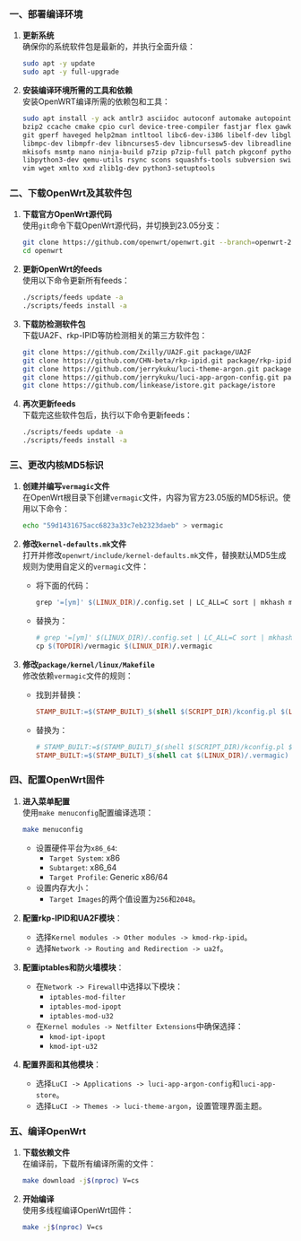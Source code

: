 

### 一、部署编译环境

1. **更新系统**  
   确保你的系统软件包是最新的，并执行全面升级：
   
   ```bash
   sudo apt -y update
   sudo apt -y full-upgrade
   ```

2. **安装编译环境所需的工具和依赖**  
   安装OpenWRT编译所需的依赖包和工具：
   
   ```bash
   sudo apt install -y ack antlr3 asciidoc autoconf automake autopoint binutils bison build-essential \
   bzip2 ccache cmake cpio curl device-tree-compiler fastjar flex gawk gettext gcc-multilib g++-multilib \
   git gperf haveged help2man intltool libc6-dev-i386 libelf-dev libglib2.0-dev libgmp3-dev libltdl-dev \
   libmpc-dev libmpfr-dev libncurses5-dev libncursesw5-dev libreadline-dev libssl-dev libtool lrzsz \
   mkisofs msmtp nano ninja-build p7zip p7zip-full patch pkgconf python3 python3-pyelftools \
   libpython3-dev qemu-utils rsync scons squashfs-tools subversion swig texinfo uglifyjs upx-ucl unzip \
   vim wget xmlto xxd zlib1g-dev python3-setuptools
   ```

### 二、下载OpenWrt及其软件包

1. **下载官方OpenWrt源代码**  
   使用`git`命令下载OpenWrt源代码，并切换到23.05分支：
   
   ```bash
   git clone https://github.com/openwrt/openwrt.git --branch=openwrt-23.05
   cd openwrt
   ```

2. **更新OpenWrt的feeds**  
   使用以下命令更新所有feeds：
   
   ```bash
   ./scripts/feeds update -a
   ./scripts/feeds install -a
   ```

3. **下载防检测软件包**  
   下载UA2F、rkp-IPID等防检测相关的第三方软件包：
   
   ```bash
   git clone https://github.com/Zxilly/UA2F.git package/UA2F
   git clone https://github.com/CHN-beta/rkp-ipid.git package/rkp-ipid
   git clone https://github.com/jerrykuku/luci-theme-argon.git package/luci-theme-argon
   git clone https://github.com/jerrykuku/luci-app-argon-config.git package/luci-app-argon-config
   git clone https://github.com/linkease/istore.git package/istore
   ```

4. **再次更新feeds**  
   下载完这些软件包后，执行以下命令更新feeds：
   
   ```bash
   ./scripts/feeds update -a
   ./scripts/feeds install -a
   ```

### 三、更改内核MD5标识

1. **创建并编写`vermagic`文件**  
   在OpenWrt根目录下创建`vermagic`文件，内容为官方23.05版的MD5标识。使用以下命令：
   
   ```bash
   echo "59d1431675acc6823a33c7eb2323daeb" > vermagic
   ```

2. **修改`kernel-defaults.mk`文件**  
   打开并修改`openwrt/include/kernel-defaults.mk`文件，替换默认MD5生成规则为使用自定义的`vermagic`文件：
   
   - 将下面的代码：
     
     ```makefile
     grep '=[ym]' $(LINUX_DIR)/.config.set | LC_ALL=C sort | mkhash md5 > $(LINUX_DIR)/.vermagic
     ```
   
   - 替换为：
     
     ```makefile
     # grep '=[ym]' $(LINUX_DIR)/.config.set | LC_ALL=C sort | mkhash md5 > $(LINUX_DIR)/.vermagic
     cp $(TOPDIR)/vermagic $(LINUX_DIR)/.vermagic
     ```

3. **修改`package/kernel/linux/Makefile`**  
   修改依赖`vermagic`文件的规则：
   
   - 找到并替换：
     
     ```makefile
     STAMP_BUILT:=$(STAMP_BUILT)_$(shell $(SCRIPT_DIR)/kconfig.pl $(LINUX_DIR)/.config | mkhash md5)
     ```
   
   - 替换为：
     
     ```makefile
     # STAMP_BUILT:=$(STAMP_BUILT)_$(shell $(SCRIPT_DIR)/kconfig.pl $(LINUX_DIR)/.config | mkhash md5)
     STAMP_BUILT:=$(STAMP_BUILT)_$(shell cat $(LINUX_DIR)/.vermagic)
     ```

### 四、配置OpenWrt固件

1. **进入菜单配置**  
   使用`make menuconfig`配置编译选项：
   
   ```bash
   make menuconfig
   ```
   
   - 设置硬件平台为`x86_64`:
     - `Target System`: x86
     - `Subtarget`: x86_64
     - `Target Profile`: Generic x86/64
   - 设置内存大小：
     - `Target Images`的两个值设置为`256`和`2048`。

2. **配置rkp-IPID和UA2F模块**：
   
   - 选择`Kernel modules -> Other modules -> kmod-rkp-ipid`。
   - 选择`Network -> Routing and Redirection -> ua2f`。

3. **配置iptables和防火墙模块**：
   
   - 在`Network -> Firewall`中选择以下模块：
     - `iptables-mod-filter`
     - `iptables-mod-ipopt`
     - `iptables-mod-u32`
   - 在`Kernel modules -> Netfilter Extensions`中确保选择：
     - `kmod-ipt-ipopt`
     - `kmod-ipt-u32`

4. **配置界面和其他模块**：
   
   - 选择`LuCI -> Applications -> luci-app-argon-config`和`luci-app-store`。
   - 选择`LuCI -> Themes -> luci-theme-argon`，设置管理界面主题。

### 五、编译OpenWrt

1. **下载依赖文件**  
   在编译前，下载所有编译所需的文件：
   
   ```bash
   make download -j$(nproc) V=cs
   ```

2. **开始编译**  
   使用多线程编译OpenWrt固件：
   
   ```bash
   make -j$(nproc) V=cs
   ```
